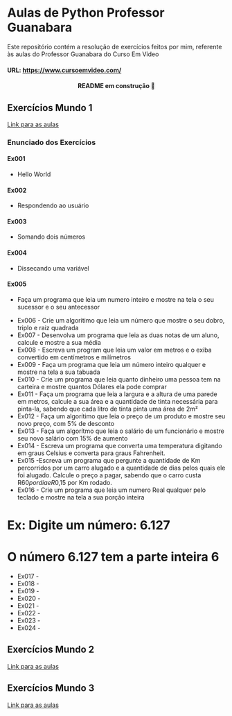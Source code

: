 # Aulas de Python Professor Guanabara
<p>Este repositório contém a resolução de exercícios feitos por mim, referente às aulas do Professor Guanabara do Curso Em Vídeo</p> 
<h4>URL: <a href='https://www.cursoemvideo.com/'>https://www.cursoemvideo.com/</a></h4>


<h4 align="center">
    README em construção 🚀
</h4>

## Exercícios Mundo 1

[Link para as aulas](https://www.cursoemvideo.com/curso/python-3-mundo-1/)

### Enunciado dos Exercícios
#### Ex001 
* Hello World 
#### Ex002
* Respondendo ao usuário
#### Ex003 
* Somando dois números
#### Ex004 
* Dissecando uma variável
#### Ex005 
* Faça um programa que leia um numero inteiro e mostre na tela o seu sucessor e o seu antecessor
- Ex006 - Crie um algoritimo que leia um número que mostre o seu dobro, triplo e raiz quadrada
- Ex007 - Desenvolva um programa que leia as duas notas de um aluno, calcule e mostre a sua média 
- Ex008 - Escreva um program que leia um valor em metros e o exiba convertido em centímetros e milímetros
- Ex009 - Faça um programa que leia um número inteiro qualquer e mostre na tela a sua tabuada
- Ex010 - Crie um programa que leia quanto dinheiro uma pessoa tem na carteira e mostre quantos Dólares ela pode comprar 
- Ex011 - Faça um programa que leia a largura e a altura de uma parede em metros, calcule a sua área e a quantidade de tinta necessária para pinta-la, sabendo que cada litro de tinta pinta uma área de 2m²
- Ex012 - Faça um algorítimo que leia o preço de um produto e mostre seu novo preço, com 5% de desconto
- Ex013 - Faça um algorítmo que leia o salário de um funcionário e mostre seu novo salário com 15% de aumento
- Ex014 - Escreva um programa que converta uma temperatura digitando em graus Celsius e converta para graus Fahrenheit.
- Ex015 -Escreva um programa que pergunte a quantidade de Km percorridos por um carro alugado e a quantidade de dias pelos quais ele foi alugado. Calcule o preço a pagar, sabendo que o carro custa R$60 por dia e R$0,15 por Km rodado.
- Ex016 - Crie um programa que leia um numero Real qualquer pelo teclado e mostre na tela a sua porção inteira
# Ex: Digite um número: 6.127
# O número 6.127 tem a parte inteira 6
- Ex017 -
- Ex018 -
- Ex019 -
- Ex020 -
- Ex021 -
- Ex022 -
- Ex023 -
- Ex024 -

## Exercícios Mundo 2
[Link para as aulas](https://www.cursoemvideo.com/curso/python-3-mundo-2/)

## Exercícios Mundo 3
[Link para as aulas](https://www.cursoemvideo.com/curso/python-3-mundo-3/)